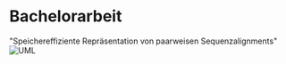 # Bachelorarbeit
"Speichereffiziente Repräsentation von paarweisen Sequenzalignments"
![UML](https://raw.github.com/{thorbenwiese}/{bachelorarbeit-wiese}/{master}/{/bachelorarbeit-wiese/UML.png})
